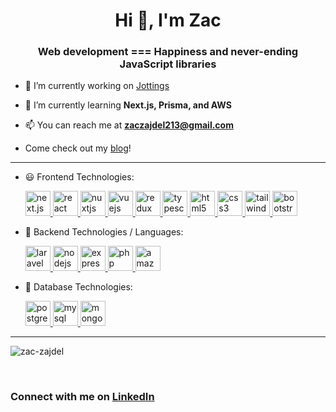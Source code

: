<h1 align="center">Hi 👋, I'm Zac</h1>
<h3 align="center">Web development === Happiness and never-ending JavaScript libraries</h3>

- 🔭 I’m currently working on [Jottings](https://github.com/Zac-Zajdel/jottings)

- 🌱 I’m currently learning **Next.js, Prisma, and AWS**

- 📫 You can reach me at **zaczajdel213@gmail.com**

- Come check out my [blog](https://www.zaczajdel.com/)! 

---

- :smiley: Frontend Technologies:
  <p align="left">
   <a href="https://nextjs.org/" target="_blank">
      <img src='https://cdn.jsdelivr.net/gh/devicons/devicon/icons/nextjs/nextjs-line.svg' alt="next.js" width="40" height="40"/>
    </a>
    <a href="https://reactjs.org/" target="_blank">
      <img src='https://cdn.jsdelivr.net/gh/devicons/devicon/icons/react/react-original.svg' alt="react" width="40" height="40"/>
    </a>
    <a href="https://nuxtjs.org/" target="_blank">
      <img src="https://www.vectorlogo.zone/logos/nuxtjs/nuxtjs-icon.svg" alt="nuxtjs" width="40" height="40"/>
    </a>
    <a href="https://vuejs.org/" target="_blank">
      <img src='https://cdn.jsdelivr.net/gh/devicons/devicon/icons/vuejs/vuejs-original.svg' alt="vuejs" width="40" height="40"/>
    </a>
    <a href="https://redux.js.org/" target="_blank">
      <img src='https://cdn.jsdelivr.net/gh/devicons/devicon/icons/redux/redux-original.svg' alt="redux" width="40" height="40"/>
    </a>
    <a href="https://www.typescriptlang.org/" target="_blank">
      <img src='https://cdn.jsdelivr.net/gh/devicons/devicon/icons/typescript/typescript-original.svg' alt="typescript" width="40" height="40"/>
    </a>
    <a href="https://www.w3schools.com/html/" target="_blank">
      <img src='https://cdn.jsdelivr.net/gh/devicons/devicon/icons/html5/html5-original.svg' alt="html5" width="40" height="40"/>
    </a>
    <a href="https://www.w3schools.com/css/" target="_blank">
      <img src='https://cdn.jsdelivr.net/gh/devicons/devicon/icons/css3/css3-original.svg' alt="css3" width="40" height="40"/>
    </a>
    <a href="https://tailwindcss.com/" target="_blank">
      <img src='https://cdn.jsdelivr.net/gh/devicons/devicon/icons/tailwindcss/tailwindcss-plain.svg' alt="tailwindcss" width="40" height="40"/>
    </a>
    <a href="https://getbootstrap.com/" target="_blank">
      <img src='https://cdn.jsdelivr.net/gh/devicons/devicon/icons/bootstrap/bootstrap-plain.svg' alt="bootstrap" width="40" height="40"/>
    </a>
  </p>
  
- :muscle: Backend Technologies / Languages:
   <p align="left">
    <a href="https://laravel.com/" target="_blank">
      <img src='https://cdn.jsdelivr.net/gh/devicons/devicon/icons/laravel/laravel-plain.svg' alt="laravel" width="40" height="40"/>
    </a>
    <a href="https://nodejs.org/en/" target="_blank">
      <img src='https://cdn.jsdelivr.net/gh/devicons/devicon/icons/nodejs/nodejs-plain.svg' alt="nodejs" width="40" height="40"/>
    </a>
    <a href="https://expressjs.com/" target="_blank">
      <img src='https://cdn.jsdelivr.net/gh/devicons/devicon/icons/express/express-original.svg' alt="express" width="40" height="40"/>
    </a>
    <a href="https://www.php.net/" target="_blank">
      <img src='https://cdn.jsdelivr.net/gh/devicons/devicon/icons/php/php-plain.svg' alt="php" width="40" height="40"/>
    </a>
    <a href="https://aws.amazon.com/" target="_blank">
      <img src='https://cdn.jsdelivr.net/gh/devicons/devicon/icons/amazonwebservices/amazonwebservices-original.svg' alt="amazonwebservices" width="40" height="40"/>
    </a>
   </p>
    
- :page_facing_up: Database Technologies:
   <p align="left">
    <a href="https://www.postgresql.org/" target="_blank">
      <img src='https://cdn.jsdelivr.net/gh/devicons/devicon/icons/postgresql/postgresql-original.svg' alt="postgresql" width="40" height="40"/>
    </a>
    <a href="https://www.mysql.com/" target="_blank">
      <img src='https://cdn.jsdelivr.net/gh/devicons/devicon/icons/mysql/mysql-original.svg' alt="mysql" width="40" height="40"/>
    </a>
    <a href="https://www.mongodb.com/" target="_blank">
       <img src='https://cdn.jsdelivr.net/gh/devicons/devicon/icons/mongodb/mongodb-original.svg' alt="mongodb" width="40" height="40"/>
    </a>
   </p>

---

<p>
  <img align="center" src="https://github-readme-stats.vercel.app/api/top-langs/?username=zac-zajdel&layout=compact&hide=html" alt="zac-zajdel" />
</p>
<br />

### Connect with me on [LinkedIn](https://linkedin.com/in/zaczajdel213@gmail.com)
